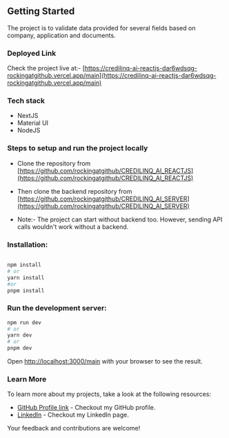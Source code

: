 ## Getting Started

The project is to validate data provided for several fields based on company, application and documents.

### Deployed Link

Check the project live at:- [https://credilinq-ai-reactjs-dar6wdsqg-rockingatgithub.vercel.app/main](https://credilinq-ai-reactjs-dar6wdsqg-rockingatgithub.vercel.app/main)

### Tech stack

- NextJS
- Material UI
- NodeJS

### Steps to setup and run the project locally

- Clone the repository from [https://github.com/rockingatgithub/CREDILINQ_AI_REACTJS](https://github.com/rockingatgithub/CREDILINQ_AI_REACTJS)

- Then clone the backend repository from [https://github.com/rockingatgithub/CREDILINQ_AI_SERVER](https://github.com/rockingatgithub/CREDILINQ_AI_SERVER)

- Note:- The project can start without backend too. However, sending API calls wouldn't work without a backend.

### Installation:

```bash

npm install
# or
yarn install
#or
pnpm install

```

### Run the development server:

```bash
npm run dev
# or
yarn dev
# or
pnpm dev
```

Open [http://localhost:3000/main](http://localhost:3000/main) with your browser to see the result.

### Learn More

To learn more about my projects, take a look at the following resources:

- [GitHub Profile link](https://github.com/rockingatgithub) - Checkout my GitHub profile.
- [LinkedIn](https://www.linkedin.com/in/sudhendra-singh-168831130/) - Checkout my LinkedIn page.

Your feedback and contributions are welcome!

